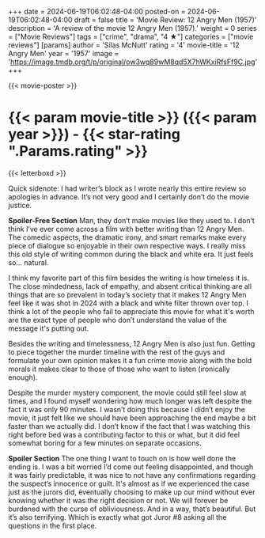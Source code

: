 +++
date = 2024-06-19T06:02:48-04:00
posted-on = 2024-06-19T06:02:48-04:00
draft = false
title = 'Movie Review: 12 Angry Men (1957)'
description = 'A review of the movie 12 Angry Men (1957).'
weight = 0
series = ["Movie Reviews"]
tags = ["crime", "drama", "4 ★"]
categories = ["movie reviews"]
[params]
  author = 'Silas McNutt'
  rating = '4'
  movie-title = '12 Angry Men'
  year = '1957'
  image = 'https://image.tmdb.org/t/p/original/ow3wq89wM8qd5X7hWKxiRfsFf9C.jpg'
+++

{{< movie-poster >}}

# {{< param movie-title >}} ({{< param year >}}) - {{< star-rating ".Params.rating" >}}

{{< letterboxd >}}

Quick sidenote: I had writer’s block as I wrote nearly this entire review so apologies in advance. It’s not very good and I certainly don’t do the movie justice. 

**Spoiler-Free Section**
Man, they don’t make movies like they used to. I don’t think I’ve ever come across a film with better writing than 12 Angry Men. The comedic aspects, the dramatic irony, and smart remarks make every piece of dialogue so enjoyable in their own respective ways. I really miss this old style of writing common during the black and white era. It just feels so… natural.

I think my favorite part of this film besides the writing is how timeless it is. The close mindedness, lack of empathy, and absent critical thinking are all things that are so prevalent in today’s society that it makes 12 Angry Men feel like it was shot in 2024 with a black and white filter thrown over top. I think a lot of the people who fail to appreciate this movie for what it's worth are the exact type of people who don’t understand the value of the message it's putting out.

Besides the writing and timelessness, 12 Angry Men is also just fun. Getting to piece together the murder timeline with the rest of the guys and formulate your own opinion makes it a fun crime movie along with the bold morals it makes clear to those of those who want to listen (ironically enough). 

Despite the murder mystery component, the movie could still feel slow at times, and I found myself wondering how much longer was left despite the fact it was only 90 minutes. I wasn’t doing this because I didn’t enjoy the movie, it just felt like we should have been approaching the end maybe a bit faster than we actually did. I don’t know if the fact that I was watching this right before bed was a contributing factor to this or what, but it did feel somewhat boring for a few minutes on separate occasions.

**Spoiler Section**
The one thing I want to touch on is how well done the ending is. I was a bit worried I’d come out feeling disappointed, and though it was fairly predictable, it was nice to not have any confirmations regarding the suspect’s innocence or guilt. It's almost as if we experienced the case just as the jurors did, eventually choosing to make up our mind without ever knowing whether it was the right decision or not. We will forever be burdened with the curse of obliviousness. And in a way, that’s beautiful. But it’s also terrifying. Which is exactly what got Juror #8 asking all the questions in the first place.
